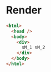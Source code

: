 # Render
```html
<html>
  <head />
  <body>
    <div>
      sM_1 sM_2
    </div>
  </body>
</html>
```
